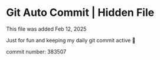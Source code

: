 # Git Auto Commit | Hidden File

This file was added Feb 12, 2025

Just for fun and keeping my daily git commit active 🤪

commit number: 383507

